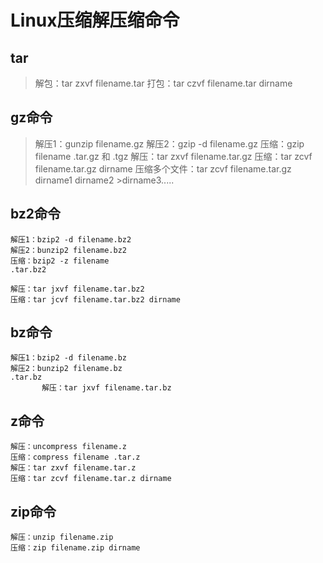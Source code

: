 # Linux压缩解压缩命令

## tar

  >解包：tar zxvf filename.tar
  >打包：tar czvf filename.tar dirname

## gz命令

  >解压1：gunzip filename.gz
  >解压2：gzip -d filename.gz
  >压缩：gzip filename
  > .tar.gz 和  .tgz
  > 解压：tar zxvf filename.tar.gz
  > 压缩：tar zcvf filename.tar.gz dirname
  >压缩多个文件：tar zcvf filename.tar.gz dirname1 dirname2 >dirname3.....

## bz2命令

```{.line-numbers}
解压1：bzip2 -d filename.bz2
解压2：bunzip2 filename.bz2
压缩：bzip2 -z filename
.tar.bz2

解压：tar jxvf filename.tar.bz2
压缩：tar jcvf filename.tar.bz2 dirname
```

## bz命令

```{.line-numbers}
解压1：bzip2 -d filename.bz
解压2：bunzip2 filename.bz
.tar.bz
       解压：tar jxvf filename.tar.bz
```

## z命令

```{.line-numbers}
解压：uncompress filename.z
压缩：compress filename .tar.z
解压：tar zxvf filename.tar.z
压缩：tar zcvf filename.tar.z dirname
```

## zip命令

```{.line-numbers}
解压：unzip filename.zip
压缩：zip filename.zip dirname
```

